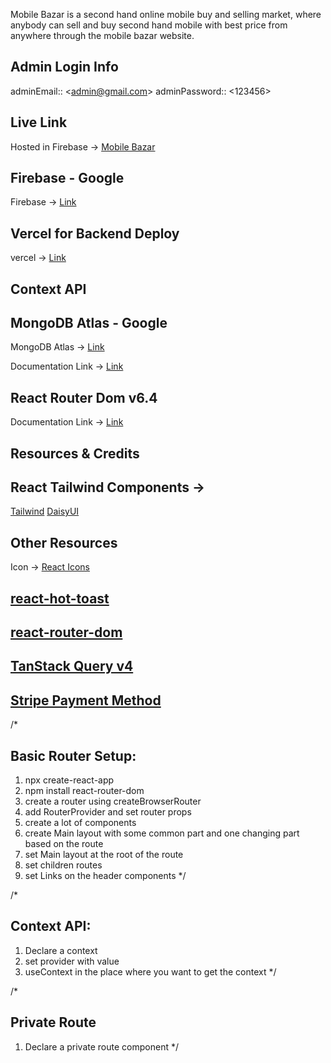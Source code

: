 Mobile Bazar is a second hand online mobile buy and selling market, where anybody can sell and buy second hand mobile with best price from anywhere through the mobile bazar website. 


## Admin Login Info
adminEmail:: \<admin@gmail.com\>
adminPassword:: \<123456\>

## Live Link

Hosted in Firebase -> [Mobile Bazar](https://mobile-bazar-f4193.web.app/)

## Firebase - Google
Firebase -> [Link](https://firebase.google.com/?hl=es-419)

## Vercel for Backend Deploy
vercel -> [Link](https://vercel.com/)

## Context API

## MongoDB Atlas - Google
MongoDB Atlas -> [Link](https://www.mongodb.com/cloud/atlas/register)

Documentation Link -> [Link](https://reactjs.org/docs/context.html#api)

## React Router Dom v6.4 

Documentation Link -> [Link](https://reactrouter.com/en/main/start/overview)

## Resources & Credits

## React Tailwind Components -> 
[Tailwind](https://tailwindcss.com/docs/guides/create-react-app)
[DaisyUI](https://daisyui.com/)


## Other Resources

Icon -> [React Icons](https://react-icons.github.io/react-icons/)
## [react-hot-toast](https://react-hot-toast.com/)
## [react-router-dom](https://reactrouter.com/en/main)
## [TanStack Query v4](https://tanstack.com/query/v4)
## [Stripe Payment Method](https://stripe.com/)


/*
## Basic Router Setup:
1. npx create-react-app 
2. npm install react-router-dom
3. create a router using createBrowserRouter
4. add RouterProvider and set router props
5. create a lot of components
6. create Main layout with some common part and one changing part based on the route
7. set Main layout at the root of the route
8. set children routes
9. set Links on the header components
*/

/*
## Context API:
1. Declare a context
2. set provider with value
3. useContext in the place where you want to get the context
 */

 /*
 ## Private Route
 1. Declare a private route component
 */